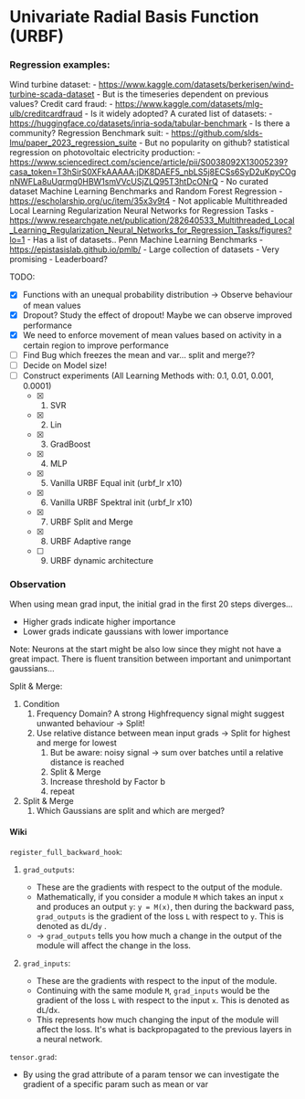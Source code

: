 # Univariate Radial Basis Function (URBF)



### Regression examples:
Wind turbine dataset:
    - https://www.kaggle.com/datasets/berkerisen/wind-turbine-scada-dataset 
    - But is the timeseries dependent on previous values?
Credit card fraud:
    - https://www.kaggle.com/datasets/mlg-ulb/creditcardfraud
    - Is it widely adopted?
A curated list of datasets:
    - https://huggingface.co/datasets/inria-soda/tabular-benchmark
    - Is there a community?
Regression Benchmark suit:
    - https://github.com/slds-lmu/paper_2023_regression_suite
    - But no popularity on github?
statistical regression on photovoltaic electricity production:
    - https://www.sciencedirect.com/science/article/pii/S0038092X13005239?casa_token=T3hSirS0XFkAAAAA:jDK8DAEF5_nbLS5j8ECSs6SyD2uKpyCOgnNWFLa8uUqrmg0HBW1smVVcUSjZLQ95T3htDcONrQ
    - No curated dataset
Machine Learning Benchmarks and Random Forest Regression
    - https://escholarship.org/uc/item/35x3v9t4
    - Not applicable
Multithreaded Local Learning Regularization Neural Networks for Regression Tasks
    - https://www.researchgate.net/publication/282640533_Multithreaded_Local_Learning_Regularization_Neural_Networks_for_Regression_Tasks/figures?lo=1
    - Has a list of datasets..
Penn Machine Learning Benchmarks
    - https://epistasislab.github.io/pmlb/
    - Large collection of datasets
    - Very promising
    - Leaderboard?


TODO: 
 - [x] Functions with an unequal probability distribution -> Observe behaviour of mean values
 - [x] Dropout? Study the effect of dropout! Maybe we can observe improved performance
 - [x] We need to enforce movement of mean values based on activity in a certain region to improve performance
 - [ ] Find Bug which freezes the mean and var... split and merge??
 - [ ] Decide on Model size!
 - [ ] Construct experiments (All Learning Methods with: 0.1, 0.01, 0.001, 0.0001)
   - [x] 1. SVR
   - [x] 2. Lin
   - [x] 3. GradBoost
   - [x] 4. MLP 
   - [x] 5. Vanilla URBF Equal init (urbf_lr x10)
   - [x] 6. Vanilla URBF Spektral init (urbf_lr x10)
   - [x] 7. URBF Split and Merge
   - [x] 8. URBF Adaptive range
   - [ ] 9. URBF dynamic architecture


### Observation

When using mean grad input, the initial grad in the first 20 steps diverges...
- Higher grads indicate higher importance
- Lower grads indicate gaussians with lower importance
  
Note: Neurons at the start might be also low since they might not have a great impact.
There is fluent transition between important and unimportant gaussians...

Split & Merge:
1. Condition
   1. Frequency Domain? A strong Highfrequency signal might suggest unwanted behaviour -> Split!
   2. Use relative distance between mean input grads -> Split for highest and merge for lowest
      1. But be aware: noisy signal -> sum over batches until a relative distance is reached 
      2. Split & Merge
      3. Increase threshold by Factor b
      4. repeat
2. Split & Merge
   1. Which Gaussians are split and which are merged?



#### Wiki
`register_full_backward_hook`:
1. `grad_outputs`: 
   - These are the gradients with respect to the output of the module.
   - Mathematically, if you consider a module `M` which takes an input `x` and produces an output `y`: `y = M(x)`, then during the backward pass, `grad_outputs` is the gradient of the loss `L` with respect to `y`. This is denoted as d`L`/d`y` .
   - -> `grad_outputs` tells you how much a change in the output of the module will affect the change in the loss.

2. `grad_inputs`:
   - These are the gradients with respect to the input of the module.
   - Continuing with the same module `M`, `grad_inputs` would be the gradient of the loss `L` with respect to the input `x`. This is denoted as d`L`/d`x`.
   - This represents how much changing the input of the module will affect the loss. It's what is backpropagated to the previous layers in a neural network.

`tensor.grad`:
 - By using the grad attribute of a param tensor we can investigate the gradient of a specific param such as mean or var

